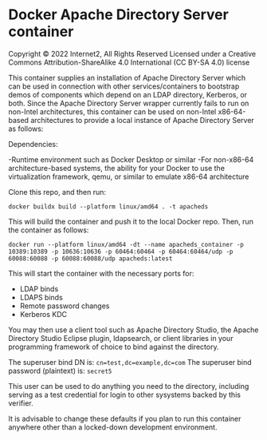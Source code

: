 # Docker Apache Directory Server container

Copyright © 2022 Internet2, All Rights Reserved
Licensed under a Creative Commons Attribution-ShareAlike 4.0 International (CC BY-SA 4.0) license

This container supplies an installation of Apache Directory Server which can be used in connection with other services/containers to bootstrap demos of components which depend on an LDAP directory, Kerberos, or both. Since the Apache Directory Server wrapper currently fails to run on non-Intel architectures, this container can be used on non-Intel x86-64-based architectures to provide a local instance of Apache Directory Server as follows:

Dependencies:

-Runtime environment such as Docker Desktop or similar
-For non-x86-64 architecture-based systems, the ability for your Docker to use the virtualization framework, qemu, or similar to emulate x86-64 architecture

Clone this repo, and then run:

`docker buildx build --platform linux/amd64 . -t apacheds`

This will build the container and push it to the local Docker repo. Then, run the container as follows:

`docker run --platform linux/amd64 -dt --name apacheds_container -p 10389:10389 -p 10636:10636 -p 60464:60464 -p 60464:60464/udp -p 60088:60088 -p 60088:60088/udp apacheds:latest`

This will start the container with the necessary ports for:

- LDAP binds
- LDAPS binds
- Remote password changes
- Kerberos KDC

You may then use a client tool such as Apache Directory Studio, the Apache Directory Studio Eclipse plugin, ldapsearch, or client libraries in your programming framework of choice to bind against the directory.

The superuser bind DN is: `cn=test,dc=example,dc=com`
The superuser bind password (plaintext) is: `secret5`

This user can be used to do anything you need to the directory, including serving as a test credential for login to other sysystems backed by this verifier.

It is advisable to change these defaults if you plan to run this container anywhere other than a locked-down development environment.
